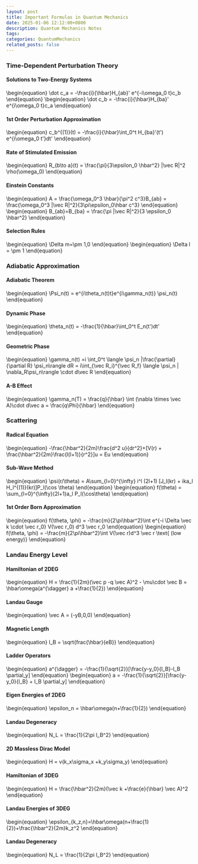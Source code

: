 ```yaml
---
layout: post
title: Important Formulas in Quantum Mechanics
date: 2025-01-06 12:12:00+0800
description: Quantum Mechanics Notes 
tags: 
categories: QuantumMechanics
related_posts: false
---
```



### Time-Dependent Perturbation Theory
#### Solutions to Two-Energy Systems
\begin{equation}
\dot c_a = -\frac{i}{\hbar}H_{ab}' e^{-i\omega_0 t}c_b
\end{equation}
\begin{equation}
\dot c_b = -\frac{i}{\hbar}H_{ba}' e^{i\omega_0 t}c_a
\end{equation}
#### 1st Order Perturbation Approximation
\begin{equation}
c_b^{(1)}(t) = -\frac{i}{\hbar}\int_0^t H_{ba}'(t') e^{i\omega_0 t'}dt'
\end{equation}
#### Rate of Stimulated Emission
\begin{equation}
R_{b\to a}(t) = \frac{\pi}{3\epsilon_0 \hbar^2} |\vec R|^2 \rho(\omega_0)
\end{equation}
#### Einstein Constants
\begin{equation}
A = \frac{\omega_0^3 \hbar}{\pi^2 c^3}B_{ab} = \frac{\omega_0^3 |\vec R|^2}{3\pi\epsilon_0\hbar c^3}
\end{equation}
\begin{equation}
B_{ab}=B_{ba} = \frac{\pi |\vec R|^2}{3 \epsilon_0 \hbar^2}
\end{equation}
#### Selection Rules
\begin{equation}
\Delta m=\pm 1,0
\end{equation}
\begin{equation}
\Delta l = \pm 1
\end{equation}
### Adiabatic Approximation
#### Adiabatic Theorem
\begin{equation}
\Psi_n(t) = e^{i\theta_n(t)t}e^{i\gamma_n(t)} \psi_n(t)
\end{equation}
#### Dynamic Phase
\begin{equation}
\theta_n(t) = -\frac{1}{\hbar}\int_0^t E_n(t')dt'
\end{equation}
#### Geometric Phase
\begin{equation}
\gamma_n(t) =i \int_0^t \langle \psi_n |\frac{\partial}{\partial R} \psi_n\rangle dR = i\int_{\vec R_i}^{\vec R_f} \langle \psi_n | \nabla_R\psi_n\rangle \cdot d\vec R
\end{equation}
#### A-B Effect
\begin{equation}
\gamma_n(T) = \frac{q}{\hbar} \int (\nabla \times \vec A)\cdot d\vec a = \frac{q\Phi}{\hbar}
\end{equation}
### Scattering
#### Radical  Equation
\begin{equation}
-\frac{\hbar^2}{2m}\frac{d^2 u}{dr^2}+[V(r) + \frac{\hbar^2}{2m}\frac{l(l+1)}{r^2}]u = Eu
\end{equation}
#### Sub-Wave Method
\begin{equation}
\psi(r/\theta) = A\sum_{l=0}^{\infty} i^l (2l+1) [J_l(kr) + ika_l H_l^{(1)}(kr)]P_l(\cos \theta)
\end{equation}
\begin{equation}
f(\theta) = \sum_{l=0}^{\infty}(2l+1)a_l P_l(\cos\theta)
\end{equation}
#### 1st Order Born Approximation
\begin{equation}
f(\theta, \phi) = -\frac{m}{2\pi\hbar^2}\int e^{-i \Delta \vec k \cdot \vec r_0} V(\vec r_0) d^3 \vec r_0
\end{equation}
\begin{equation}
f(\theta, \phi) = -\frac{m}{2\pi\hbar^2}\int V(\vec r)d^3 \vec r  \text{    (low energy)}
\end{equation}
### Landau Energy Level
#### Hamiltonian of 2DEG
\begin{equation}
H = \frac{1}{2m}(\vec p -q \vec A)^2 - \mu\cdot \vec B = \hbar\omega(a^{\dagger} a +\frac{1}{2})
\end{equation}
#### Landau Gauge
\begin{equation}
\vec A = (-yB,0,0)
\end{equation}
#### Magnetic Length
\begin{equation}
l_B = \sqrt{frac{\hbar}{eB}}
\end{equation}
#### Ladder Operators
\begin{equation}
a^{\dagger} = -\frac{1}{\sqrt{2}}[\frac{y-y_0}{l_B}-l_B \partial_y]
\end{equation}
\begin{equation}
a = -\frac{1}{\sqrt{2}}[\frac{y-y_0}{l_B} + l_B \partial_y]
\end{equation}
#### Eigen Energies of 2DEG
\begin{equation}
\epsilon_n = \hbar\omega(n+\frac{1}{2})
\end{equation}
#### Landau Degeneracy
\begin{equation}
N_L = \frac{1}{2\pi l_B^2}
\end{equation}
#### 2D Massless Dirac Model
\begin{equation}
H = v(k_x\sigma_x +k_y\sigma_y)
\end{equation}

#### Hamiltonian of 3DEG
\begin{equation}
H = \frac{\hbar^2}{2m}(\vec k +\frac{e}{\hbar} \vec A)^2
\end{equation}
#### Landau Energies of 3DEG
\begin{equation}
\epsilon_{k_z,n}=\hbar\omega(n+\frac{1}{2})+\frac{\hbar^2}{2m}k_z^2
\end{equation}
#### Landau Degeneracy
\begin{equation}
N_L = \frac{1}{2\pi l_B^2}
\end{equation}




